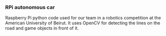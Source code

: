 ### RPi autonomous car

Raspberry Pi python code used for our team in a robotics competition at the American University of Beirut. It uses OpenCV for detecting the lines on the road and game objects in front of it.
